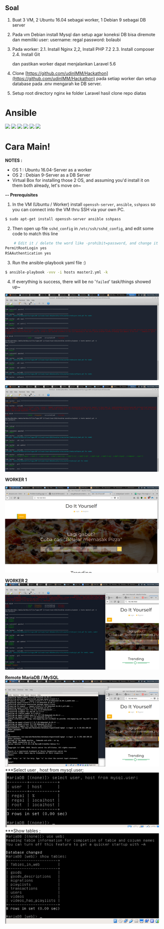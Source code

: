 ## Soal

1. Buat 3 VM, 2 Ubuntu 16.04 sebagai worker, 1 Debian 9 sebagai DB server
2. Pada vm Debian install Mysql dan setup agar koneksi DB bisa diremote dan memiliki user:
    username: regal
    password: bolaubi

3. Pada worker:
    2.1. Install Nginx
    2,2, Install PHP 7.2
    2.3. Install composer
    2.4. Install Git

    dan pastikan worker dapat menjalankan Laravel 5.6

4. Clone [https://github.com/udinIMM/Hackathon](https://github.com/udinIMM/Hackathon) pada setiap worker dan setup database pada .env mengarah ke DB server.

5. Setup root directory nginx ke folder Laravel hasil clone repo diatas



# Ansible

![](https://img.shields.io/github/stars/pandao/editor.md.svg) ![](https://img.shields.io/github/forks/pandao/editor.md.svg) ![](https://img.shields.io/github/tag/pandao/editor.md.svg) ![](https://img.shields.io/github/release/pandao/editor.md.svg) ![](https://img.shields.io/github/issues/pandao/editor.md.svg) ![](https://img.shields.io/bower/v/editor.md.svg)

# Cara Main!

**NOTES :**
  - OS 1 : Ubuntu 16.04-Server as a worker
  - OS 2 : Debian 9-Server as a DB Server
  - Virtual Box for installing those 2 OS, and assuming you'd install it on them both already, let's move on~

**-- Prerequisites**
1. In the VM  (Ubuntu / Worker) install `openssh-server`, `ansible`, `sshpass` so you can connect into the VM thru SSH via your own PC.
```sh
$ sudo apt-get install openssh-server ansible sshpass
```

2. Then open up file `sshd_config` in `/etc/ssh/sshd_config`, and edit some code to match this line
```sh
    # Edit it / delete the word like -prohibit=password, and change it to yes
PermitRootLogin yes
RSAAuthentication yes
```

3. Run the ansible-playbook yaml file :)
```sh
$ ansible-playbook -vvv -i hosts master2.yml -k
```
4. If everything is success, there will be no '`failed`' task/things showed up~


![](https://raw.githubusercontent.com/hackazer/cloud-2018/master/Ansible/assets/master2%20-%201.png)

![](https://raw.githubusercontent.com/hackazer/cloud-2018/master/Ansible/assets/master2%20-%202.png)

**WORKER 1**

![](https://raw.githubusercontent.com/hackazer/cloud-2018/master/Ansible/assets/master2%20-%20worker1new.png)

**WORKER 2**
![](https://raw.githubusercontent.com/hackazer/cloud-2018/master/Ansible/assets/master2%20-%20worker2.png)

**Remote MariaDB / MySQL**
![](https://raw.githubusercontent.com/hackazer/cloud-2018/master/Ansible/assets/master2%20-%20mysqlremote.png)
***Select user , host from mysql.user;
![](https://raw.githubusercontent.com/hackazer/cloud-2018/master/Ansible/roles/db/usermysql.png)
***Show tables ;
![](https://raw.githubusercontent.com/hackazer/cloud-2018/master/Ansible/roles/db/tablesmysql.png)
